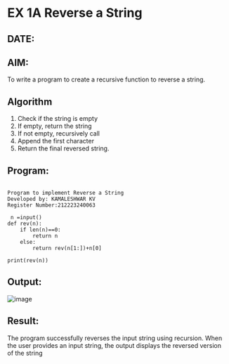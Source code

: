 # EX 1A Reverse a String
## DATE:
## AIM:
To write a program to create a recursive function to reverse a string.

## Algorithm
1. Check if the string is empty 
2. If empty, return the string 
3. If not empty, recursively call
4. Append the first character
5. Return the final reversed string.

## Program:
~~~

Program to implement Reverse a String
Developed by: KAMALESHWAR KV
Register Number:212223240063

 n =input()
def rev(n):
    if len(n)==0:
        return n
    else:
        return rev(n[1:])+n[0] 
    
print(rev(n))

~~~

## Output:
![image](https://github.com/user-attachments/assets/04d4794c-b037-4ca8-a1ca-c14bebf666d9)

## Result:
The program successfully reverses the input string using recursion. When the user provides an input string, the output displays the reversed version of the string
